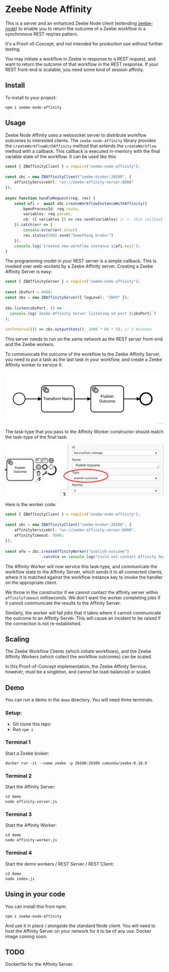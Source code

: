 # Zeebe Node Affinity 

This is a server and an enhanced Zeebe Node client (extending [zeebe-node](https://github.com/creditsenseau/zeebe-client-node-js)) to enable you to return the outcome of a Zeebe workflow in a synchronous REST req/res pattern.

It's a Proof-of-Concept, and not intended for production use without further testing.

You may initiate a workflow in Zeebe in response to a REST request, and want to return the outcome of that workflow in the REST response. If your REST front-end is scalable, you need some kind of session affinity.

## Install

To install to your project:

```
npm i zeebe-node-affinity
```

## Usage

Zeebe Node Affinity uses a websocket server to distribute workflow outcomes to interested clients. The `zeebe-node-affinity` library provides the `createWorkflowWithAffinity` method that extends the `createWorkflow` method with a callback. This callback is executed in-memory with the final variable state of the workflow. It can be used like this:

```typescript
const { ZBAffinityClient } = require("zeebe-node-affinity");

const zbc = new ZBAffinityClient("zeebe-broker:26500", {
    affinityServiceUrl: "ws://zeebe-affinity-server:8080"
});

async function handleRequest(req, res) {
    const wfi =  await zbc.createWorkflowInstanceWithAffinity({
        bpmnProcessId: req.route,
        variables: req.params,
        cb: ({ variables }) => res.send(variables) // <- this callback gets the workflow outcome
    }).catch(err => {
        console.error(err.stack)
        res.status(500).send("Something broke!")
    });
    console.log(`Created new workflow instance ${wfi.key}`);
}
```

The programming model in your REST server is a simple callback. This is invoked over web-sockets by a Zeebe Affinity server. Creating a Zeebe Affinity Server is easy:

```typescript
const { ZBAffinityServer } = require("zeebe-node-affinity");

const zbsPort = 8080;
const zbs = new ZBAffinityServer({ logLevel: "INFO" });

zbs.listen(zbsPort, () =>
  console.log(`Zeebe Affinity Server listening on port ${zbsPort}`)
);

setInterval(() => zbs.outputStats(), 1000 * 60 * 5); // 5 minutes
```

This server needs to run on the same network as the REST server front-end and the Zeebe workers.

To communicate the outcome of the workflow to the Zeebe Affinity Server, you need to put a task as the last task in your workflow, and create a Zeebe Affinity worker to service it:

![](img/affinity-task.png)

The task-type that you pass to the Affinity Worker constructor should match the task-type of the final task:

![](img/affinity-task-type.png)

Here is the worker code:

```typescript
const { ZBAffinityClient } = require("zeebe-node-affinity");

const zbc = new ZBAffinityClient("zeebe-broker:26500", {
    affinityServiceUrl: "ws://zeebe-affinity-server:8080",
    affinityTimeout: 5000;
});

const afw = zbc.createAffinityWorker("publish-outcome")
                .catch(e => console.log("Could not contact Affinity Server!"));
```

The Affinity Worker will now service this task-type, and communicate the workflow state to the Affinity Server, which sends it to all connected clients, where it is matched against the workflow instance key to invoke the handler on the appropriate client.

We throw in the constructor if we cannot contact the affinity server within `affinityTimeout` milliseconds. We don't want the worker completing jobs if it cannot communicate the results to the Affinity Server.

Similarly, the worker will fail jobs that it takes where it cannot communicate the outcome to an Affinity Server. This will cause an incident to be raised if the connection is not re-established.

## Scaling

The Zeebe Workflow Clients (which initiate workflows), and the Zeebe Affinity Workers (which collect the workflow outcomes) can be scaled.

In this Proof-of-Concept implementation, the Zeebe Affinity Service, however, must be a singleton, and cannot be load-balanced or scaled.

## Demo

You can run a demo in the `demo`  directory. You will need three terminals.

### Setup:
- Git clone this repo
- Run `npm i`

### Terminal 1
Start a Zeebe broker:

```
docker run -it --name zeebe -p 26500:26500 camunda/zeebe:0.18.0
```

### Terminal 2
Start the Affinity Server:

```
cd demo
node affinity-server.js
```

### Terminal 3
Start the Affinity Worker:

```
cd demo
node affinity-worker.js
```

### Terminal 4
Start the demo workers / REST Server / REST Client:

```
cd demo
node index.js
```

## Using in your code

You can install this from npm:

```
npm i zeebe-node-affinity
```

And use it in place / alongside the standard Node client. You will need to host the Affinity Server on your network for it to be of any use. Docker image coming soon.

## TODO

Dockerfile for the Affinity Server.
